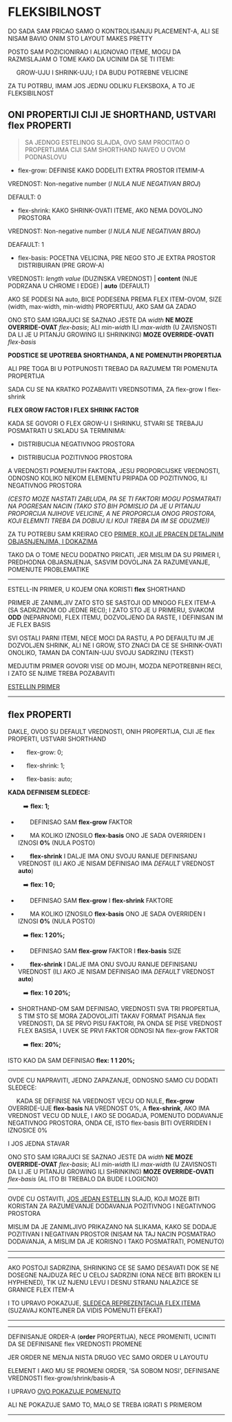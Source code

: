 # FLEKSIBILNOST

DO SADA SAM PRICAO SAMO O KONTROLISANJU PLACEMENT-A, ALI SE NISAM BAVIO ONIM STO LAYOUT MAKES PRETTY

POSTO SAM POZICIONIRAO I ALIGNOVAO ITEME, MOGU DA RAZMISLAJAM O TOME KAKO DA UCINIM DA SE TI ITEMI:

&nbsp;&nbsp;&nbsp;&nbsp; GROW-UJU I SHRINK-UJU; I DA BUDU POTREBNE VELICINE

ZA TU POTRBU, IMAM JOS JEDNU ODLIKU FLEKSBOXA, A TO JE FLEKSIBILNOST

## ONI PROPERTIJI CIJI JE SHORTHAND, USTVARI flex PROPERTI

> SA JEDNOG ESTELINOG SLAJDA, OVO SAM PROCITAO O PROPERTIJIMA CIJI SAM SHORTHAND NAVEO U OVOM PODNASLOVU

- flex-grow: DEFINISE KAKO DODELITI EXTRA PROSTOR ITEMIM-A

VREDNOST: Non-negative number (*I NULA NIJE NEGATIVAN BROJ*)

DEFAULT: 0

- flex-shrink: KAKO SHRINK-OVATI ITEME, AKO NEMA DOVOLJNO PROSTORA

VREDNOST: Non-negative number (*I NULA NIJE NEGATIVAN BROJ*)

DEAFAULT: 1

- flex-basis: POCETNA VELICINA, PRE NEGO STO JE EXTRA PROSTOR DISTRIBUIRAN (PRE GROW-A)

VREDNOSTI: *length value* (DUZINSKA VREDNOST) | **content** (NIJE PODRZANA U CHROME I EDGE) | **auto** (DEFAULT)

AKO SE PODESI NA auto, BICE PODESENA PREMA FLEX ITEM-OVOM, SIZE (width, max-width, min-width) PROPERTIJU, AKO SAM GA ZADAO

ONO STO SAM IGRAJUCI SE SAZNAO JESTE DA *width* **NE MOZE OVERRIDE-OVAT** *flex-basis*; ALI *min-width* ILI *max-width* (U ZAVISNOSTI DA LI JE U PITANJU GROWING ILI SHRINKING) **MOZE OVERRIDE-OVATI** *flex-basis*

**PODSTICE SE UPOTREBA SHORTHANDA, A NE POMENUTIH PROPERTIJA**

ALI PRE TOGA BI U POTPUNOSTI TREBAO DA RAZUMEM TRI POMENUTA PROPERTIJA

SADA CU SE NA KRATKO POZABAVITI VREDNSOTIMA, ZA flex-grow I flex-shrink

**FLEX GROW FACTOR I FLEX SHRINK FACTOR**

KADA SE GOVORI O FLEX GROW-U I SHRINKU, STVARI SE TREBAJU POSMATRATI U SKLADU SA TERMINIMA:

- DISTRIBUCIJA NEGATIVNOG PROSTORA

- DISTRIBUCIJA POZITIVNOG PROSTORA

A VREDNOSTI POMENUTIH FAKTORA, JESU PROPORCIJSKE VREDNOSTI, ODNOSNO KOLIKO NEKOM ELEMENTU PRIPADA OD POZITIVNOG, ILI NEGATIVNOG PROSTORA

*(CESTO MOZE NASTATI ZABLUDA, PA SE TI FAKTORI MOGU POSMATRATI NA POGRESAN NACIN (TAKO STO BIH POMISLIO DA JE U PITANJU PROPORCIJA NJIHOVE VELICINE, A NE PROPORCIJA ONOG PROSTORA, KOJI ELEMNTI TREBA DA DOBIJU ILI KOJI TREBA DA IM SE ODUZME))*

ZA TU POTREBU SAM KREIRAO CEO [PRIMER, KOJI JE PRACEN DETALJNIM OBJASNJENJIMA, I DOKAZIMA](./a%29%20DODATNA%20ZAPAZANJA%20ZA%20FLEXBOX.md#flex-grow-i-flex-shrink-faktori-ovo-je-jako-vazno-odnosno-vazno-je-da-se-shvati-da-su-ti-faktori-odnose-na-negativan-ili-pozitivan-prostor-odnosno-koliko-elementu-moze-da-se-distribuira-negativnog-ili-pozitivnog-prostora)

TAKO DA O TOME NECU DODATNO PRICATI, JER MISLIM DA SU PRIMER I, PREDHODNA OBJASNJENJA, SASVIM DOVOLJNA ZA RAZUMEVANJE, POMENUTE PROBLEMATIKE

****

ESTELL-IN PRIMER, U KOJEM ONA KORISTI **flex** SHORTHAND

PRIMER JE ZANIMLJIV ZATO STO SE SASTOJI OD MNOGO FLEX ITEM-A (SA SADRZINOM OD JEDNE RECI); I ZATO STO JE U PRIMERU, SVAKOM **ODD** (NEPARNOM), FLEX ITEMU, DOZVOLJENO DA RASTE, I DEFINISAN IM JE FLEX BASIS

SVI OSTALI PARNI ITEMI, NECE MOCI DA RASTU, A PO DEFAULTU IM JE DOZVOLJEN SHRINK, ALI NE I GROW, STO ZNACI DA CE SE SHRINK-OVATI ONOLIKO, TAMAN DA CONTAIN-UJU SVOJU SADRZINU (TEKST)

MEDJUTIM PRIMER GOVORI VISE OD MOJIH, MOZDA NEPOTREBNIH RECI, I ZATO SE NJIME TREBA POZABAVITI

[ESTELLIN PRIMER](https://estelle.github.io/cssmastery/flexbox/files/flex.html)

****

## flex PROPERTI

DAKLE, OVOO SU DEFAULT VREDNOSTI, ONIH PROPERTIJA, CIJI JE flex PROPERTI, USTVARI SHORTHAND

- &nbsp;&nbsp;&nbsp;&nbsp; flex-grow: 0;

- &nbsp;&nbsp;&nbsp;&nbsp; flex-shrink: 1;

- &nbsp;&nbsp;&nbsp;&nbsp; flex-basis: auto;

**KADA DEFINISEM SLEDECE:**

&nbsp;&nbsp;&nbsp;&nbsp;&nbsp;&nbsp;&nbsp;&nbsp;  :arrow_right: **flex: 1;**

- &nbsp;&nbsp;&nbsp;&nbsp;&nbsp;&nbsp; DEFINISAO SAM **flex-grow** FAKTOR

- &nbsp;&nbsp;&nbsp;&nbsp;&nbsp;&nbsp; MA KOLIKO IZNOSILO **flex-basis** ONO JE SADA OVERRIDEN I IZNOSI **0%** (NULA POSTO)

- &nbsp;&nbsp;&nbsp;&nbsp;&nbsp;&nbsp; **flex-shrink** I DALJE IMA ONU SVOJU RANIJE DEFINISANU VREDNOST (ILI AKO JE NISAM DEFINISAO IMA *DEFAULT* VREDNOST **auto**)

&nbsp;&nbsp;&nbsp;&nbsp;&nbsp;&nbsp;&nbsp;&nbsp;  :arrow_right: **flex: 1 0;**

- &nbsp;&nbsp;&nbsp;&nbsp;&nbsp;&nbsp; DEFINISAO SAM **flex-grow** I **flex-shrink** FAKTORE

- &nbsp;&nbsp;&nbsp;&nbsp;&nbsp;&nbsp; MA KOLIKO IZNOSILO **flex-basis** ONO JE SADA OVERRIDEN I IZNOSI **0%** (NULA POSTO)

&nbsp;&nbsp;&nbsp;&nbsp;&nbsp;&nbsp;&nbsp;&nbsp;  :arrow_right: **flex: 1 20%;**

- &nbsp;&nbsp;&nbsp;&nbsp;&nbsp;&nbsp; DEFINISAO SAM **flex-grow** FAKTOR I **flex-basis** SIZE

- &nbsp;&nbsp;&nbsp;&nbsp;&nbsp;&nbsp; **flex-shrink** I DALJE IMA ONU SVOJU RANIJE DEFINISANU VREDNOST (ILI AKO JE NISAM DEFINISAO IMA *DEFAULT* VREDNOST **auto**)

&nbsp;&nbsp;&nbsp;&nbsp;&nbsp;&nbsp;&nbsp;&nbsp;  :arrow_right: **flex: 1 0 20%;**

- SHORTHAND-OM SAM DEFINISAO, VREDNOSTI SVA TRI PROPERTIJA, S TIM STO SE MORA ZADOVOLJITI TAKAV FORMAT PISANJA flex VREDNOSTI, DA SE PRVO PISU FAKTORI, PA ONDA SE PISE VREDNOST FLEX BASISA, I UVEK SE PRVI FAKTOR ODNOSI NA flex-grow FAKTOR

&nbsp;&nbsp;&nbsp;&nbsp;&nbsp;&nbsp;&nbsp;&nbsp;  :arrow_right: **flex: 20%;**

ISTO KAO DA SAM DEFINISAO **flex: 1 1 20%;**

****

OVDE CU NAPRAVITI, JEDNO ZAPAZANJE, ODNOSNO SAMO CU DODATI SLEDECE:

&nbsp;&nbsp;&nbsp;&nbsp; KADA SE DEFINISE NA VREDNOST VECU OD NULE, **flex-grow** OVERRIDE-UJE **flex-basis** NA VREDNOST 0%, A **flex-shrink**, AKO IMA VREDNOST VECU OD NULE, I AKO SE DOGADJA, POMENUTO DODAVANJE NEGATIVNOG PROSTORA, ONDA CE, ISTO flex-basis BITI OVERRIDEN I IZNOSICE 0%

I JOS JEDNA STAVAR

ONO STO SAM IGRAJUCI SE SAZNAO JESTE DA *width* **NE MOZE OVERRIDE-OVAT** *flex-basis*; ALI *min-width* ILI *max-width* (U ZAVISNOSTI DA LI JE U PITANJU GROWING ILI SHRINKING) **MOZE OVERRIDE-OVATI** *flex-basis* (AL ITO BI TREBALO DA BUDE I LOGICNO)

****

OVDE CU OSTAVITI, [JOS JEDAN ESTELLIN](https://estelle.github.io/cssmastery/flexbox/#slide60) SLAJD, KOJI MOZE BITI KORISTAN ZA RAZUMEVANJE DODAVANJA POZITIVNOG I NEGATIVNOG PROSTORA

MISLIM DA JE ZANIMLJIVO PRIKAZANO NA SLIKAMA, KAKO SE DODAJE POZITIVAN I NEGATIVAN PROSTOR (NISAM NA TAJ NACIN POSMATRAO DODAVANJA, A MISLIM DA JE KORISNO I TAKO POSMATRATI, POMENUTO)

****

****

AKO POSTOJI SADRZINA, SHRINKING CE SE SAMO DESAVATI DOK SE NE DOSEGNE NAJDUZA REC U CELOJ SADRZINI (ONA NECE BITI BROKEN ILI HYPHENED), TIK UZ NJENU LEVU I DESNU STRANU NALAZICE SE GRANICE FLEX ITEM-A

I TO UPRAVO POKAZUJE, [SLEDECA REPREZENTACIJA FLEX ITEMA](https://estelle.github.io/cssmastery/flexbox/files/basis.html) (SUZAVAJ KONTEJNER DA VIDIS POMENUTI EFEKAT)

****

****

DEFINISANJE ORDER-A (**order** PROPERTIJA), NECE PROMENITI, UCINITI DA SE DEFINISANE flex VREDNOSTI PROMENE

JER ORDER NE MENJA NISTA DRUGO VEC SAMO ORDER U LAYOUTU

ELEMENT I AKO MU SE PROMENI ORDER, 'SA SOBOM NOSI', DEFINISANE VREDNOSTI flex-grow/shrink/basis-A

I UPRAVO [OVO POKAZUJE POMENUTO](https://estelle.github.io/cssmastery/flexbox/files/finalflex.html)

ALI NE POKAZUJE SAMO TO, MALO SE TREBA IGRATI S PRIMEROM

****
